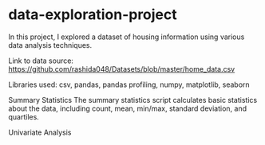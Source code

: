 # data-exploration-project
In this project, I explored a dataset of housing information using various data analysis techniques.

Link to data source: https://github.com/rashida048/Datasets/blob/master/home_data.csv

Libraries used: csv, pandas, pandas profiling, numpy, matplotlib, seaborn

Summary Statistics
The summary statistics script calculates basic statistics about the data, including count, mean, min/max, standard deviation, and quartiles.

Univariate Analysis



